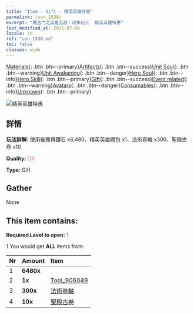 ```yaml
---
title: "Item - Gift - 精英英雄特惠"
permalink: /con_1538/
excerpt: "魔法门之英雄无敌：战争纪元  精英英雄特惠"
last_modified_at: 2021-07-06
locale: cn
ref: "con_1538.md"
toc: false
classes: wide
---
```

 [Materials](/ItemsCN/){: .btn .btn--primary}[Artifacts](/ItemsCN/Artifacts/){: .btn .btn--success}[Unit Soul](/ItemsCN/UnitSoul/){: .btn .btn--warning}[Unit Awakening](/ItemsCN/UnitAwakening/){: .btn .btn--danger}[Hero Soul](/ItemsCN/HeroSoul/){: .btn .btn--info}[Hero Skill](/ItemsCN/HeroSkill/){: .btn .btn--primary}[Gift](/ItemsCN/Gift/){: .btn .btn--success}[Event related](/ItemsCN/Events/){: .btn .btn--warning}[Avatars](/ItemsCN/Avatars/){: .btn .btn--danger}[Consumables](/ItemsCN/Consumables/){: .btn .btn--info}[Unknown](/ItemsCN/Unknown/){: .btn .btn--primary}

 ![精英英雄特惠](/images/t/i_907117.png)

## 詳情
 **玩法詳解:** 使用後獲得鑽石 x6,480、精英英雄禮包 x1、法術卷軸 x300、聖殿古卷 x10

 **Quality:** <span style="color: #DA70D6">OK</span>

 **Type:** Gift

## Gather

  None

## This item contains:

 **Required Level to open:** 1

 1 You would get **ALL** items  from:

  | Nr | Amount |     Item    |
  |:---|:-------|:------------|
  | 1 |  **6480x** | <i class="fas fa-gem"/> |  | 
  | 2 |  **1x** | [Tool_906049](/cn/Items/con_1372/) |  | 
  | 3 |  **300x** | [法術卷軸](/cn/Items/con_694/) |  | 
  | 4 |  **10x** | [聖殿古卷](/cn/Items/con_697/) |  | 
